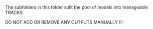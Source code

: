 The subfolders in this folder split the pool of models into manageable TRACKS.

DO NOT ADD OR REMOVE ANY OUTPUTS MANUALLY !!!